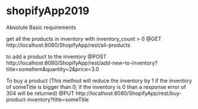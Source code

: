 # shopifyApp2019

Absolute Basic requirements

get all the products in inventory with inventory_count > 0
@GET
http://localhost:8080/ShopifyApp/rest/all-products

to add a product to the inventory
@POST
http://localhost:8080/ShopifyApp/rest/add-new-to-inventory?title=someItem&quantity=2&price=3.0

To buy a product (This method will reduce the inventory by 1 if the inventory of someTitle 
is bigger than 0; if the inventory is 0 than a response error of 304 will be returned)
@PUT
http://localhost:8080/ShopifyApp/rest/buy-product-inventory?title=someTitle
